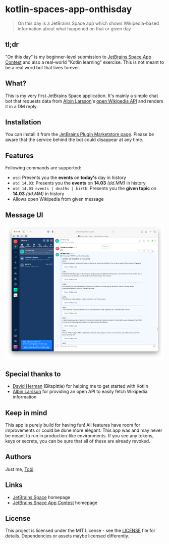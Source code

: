 # kotlin-spaces-app-onthisday
> On this day is a JetBrains Space app which shows Wikipedia-based information about what happened on that or given day

## tl;dr
"On this day" is my beginner-level submission to [JetBrains Space App Contest](https://blog.jetbrains.com/space/2022/08/09/space-apps-contest/) and also a real-world "Kotlin learning" exercise. This is not meant to be a real word bot that lives forever.

## What?
This is my very first JetBrains Space application. It's mainly a simple chat bot that requests data from [Albin Larsson](https://byabbe.se/)'s [open Wikipedia API](https://byabbe.se/on-this-day/#/default/get__month___day__events_json) and renders it in a DM reply.

## Installation

You can install it from the [JetBrains Plugin Marketstore page](https://plugins.jetbrains.com/plugin/20132-on-this-day--a-conversation-starter-bot). Please be aware that the service behind the bot could disappear at any time.

## Features
Following commands are supported:
- `otd`: Presents you the **events** on **today's** day in history
- `otd 14.03`: Presents you the **events** on **14.03** *(dd.MM)* in history 
- `otd 14.03 events | deaths | birth`: Presents you the **given topic** on **14.03** *(dd.MM)* in history
- Allows open Wikipedia from given message

## Message UI

<center><img src="docs/chat.png" /></center>

## Special thanks to
- [David Herman](https://twitter.com/bitspittle) (Bitspittle) for helping me to get started with Kotlin
- [Albin Larsson](https://byabbe.se/on-this-day/#/default/get__month___day__events_json) for providing an open API to easily fetch Wikipedia information

## Keep in mind
This app is purely build for having fun! All features have room for improvements or could be done more elegant. This app was and may never be meant to run in production-like environments.
If you see any tokens, keys or secrets, you can be sure that all of these are already revoked.

## Authors
Just me, [Tobi]([https://tscholze.github.io).

## Links
- [JetBrains Space](https://www.jetbrains.com/space/) homepage
- [JetBrains Space App Contest](https://blog.jetbrains.com/space/2022/08/09/space-apps-contest/) homepage

## License
This project is licensed under the MIT License - see the [LICENSE](LICENSE) file for details.
Dependencies or assets maybe licensed differently.
